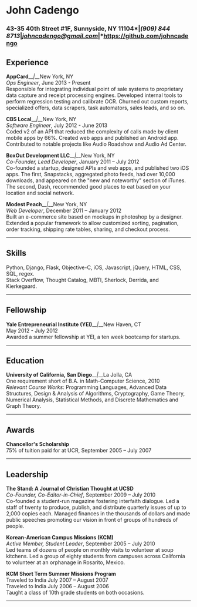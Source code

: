 John Cadengo
============
### 43-35 40th Street #1F, Sunnyside, NY 11104*__|__*(909) 844 8713*__|__*johncadengo@gmail.com*__|__*https://github.com/johncadengo

Experience
----------
**AppCard**__*|*__New York, NY<br>
*Ops Engineer*, June 2013 - Present<br>
Responsible for integrating individual point of sale systems to proprietary data capture and receipt processing engines. Developed internal tools to perform regression testing and calibrate OCR. Churned out custom reports, specialized offers, data scrapers, task automators, sales leads, and so on.

**CBS Local**__*|*__New York, NY<br>
*Software Engineer*, July 2012 - June 2013<br>
Coded v2 of an API that reduced the complexity of calls made by client mobile apps by 66%. Created web apps and published an Android app. Contributed to notable projects like Audio Roadshow and Audio Ad Center.

**BoxOut Development LLC**__*|*__New York, NY<br>
*Co-Founder, Lead Developer*, January 2011 – July 2012<br>
Co-founded a startup, designed APIs and web apps, and published two iOS apps. The first, Snapstacks, aggregated photo feeds, had over 10,000 downloads, and appeared on the "new and noteworthy" section of iTunes. The second, Dash, recommended good places to eat based on your location and social network.

**Modest Peach**__*|*__New York, NY<br>
*Web Developer*, December 2011 – January 2012<br>
Built an e-commerce site based on mockups in photoshop by a designer. Extended a popular framework to allow customized sorting, pagination, order tracking, shipping rate tables, sharing, and checkout process.

***

Skills
------
Python, Django, Flask, Objective-C, iOS, Javascript, jQuery, HTML, CSS, SQL, regex.<br>
Stack Overflow, Thought Catalog, MBTI, Sherlock, Derrida, and Kierkegaard.

***

Fellowship
----------
**Yale Entrepreneurial Institute (YEI)**__*|*__New Haven, CT<br>
May 2012 - July 2012<br>
Awarded a summer fellowship at YEI, a ten week bootcamp for startups.

***

Education
---------
**University of California, San Diego**__*|*__La Jolla, CA<br>
One requirement short of B.A. in Math-Computer Science, 2010<br>
*Relevant Course Works*: Programming Languages, Advanced Data Structures, Design & Analysis of Algorithms, Cryptography, Game Theory, Numerical Analysis, Statistical Methods, and Discrete Mathematics and Graph Theory.

***

Awards
------
**Chancellor's Scholarship**<br>
75% of tuition paid for at UCR, September 2005 – July 2007

***

Leadership
----------
**The Stand: A Journal of Christian Thought at UCSD**<br>
*Co-Founder, Co-Editor-in-Chief*, September 2009 – July 2010<br>
Co-founded a student-run magazine fostering interfaith dialogue. Led a staff of twenty to produce, publish, and distribute quarterly issues of up to 2,000 copies each. Managed finances in the thousands of dollars and made public speeches promoting our vision in front of groups of hundreds of people.

**Korean-American Campus Missions (KCM)**<br>
*Active Member, Student Leader*, September 2005 – July 2010<br>
Led teams of dozens of people on monthly visits to volunteer at soup kitchens. Led a group of eighty students from campuses across California to volunteer at an orphanage in Rosarito, Mexico.

**KCM Short Term Summer Missions Program**<br>
Traveled to India July 2007 – August 2007<br>
Traveled to India July 2006 – August 2006<br>
Taught a class of 10th grade students on both occasions.

***